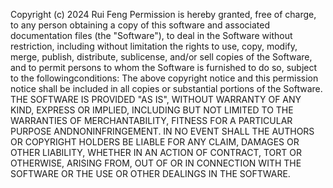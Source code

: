 Copyright (c) 2024 Rui Feng                                                                                     Permission is hereby granted, free of charge, to any person                                                     obtaining a copy of this software and associated documentation                                                  files (the "Software"), to deal in the Software without restriction, including without limitation the rights to use,                                                    copy, modify, merge, publish, distribute, sublicense, and/or sell                                               copies of the Software, and to permit persons to whom the                                                       Software is furnished to do so, subject to the followingconditions:                                                                                                     The above copyright notice and this permission notice shall be                                                  included in all copies or substantial portions of the Software.                                                                                                         THE SOFTWARE IS PROVIDED "AS IS", WITHOUT WARRANTY OF ANY KIND,                                                 EXPRESS OR IMPLIED, INCLUDING BUT NOT LIMITED TO THE WARRANTIES                                                 OF MERCHANTABILITY, FITNESS FOR A PARTICULAR PURPOSE ANDNONINFRINGEMENT. IN NO EVENT SHALL THE AUTHORS OR COPYRIGHT                                                     HOLDERS BE LIABLE FOR ANY CLAIM, DAMAGES OR OTHER LIABILITY,                                                    WHETHER IN AN ACTION OF CONTRACT, TORT OR OTHERWISE, ARISING                                                    FROM, OUT OF OR IN CONNECTION WITH THE SOFTWARE OR THE USE OR                                                   OTHER DEALINGS IN THE SOFTWARE.
